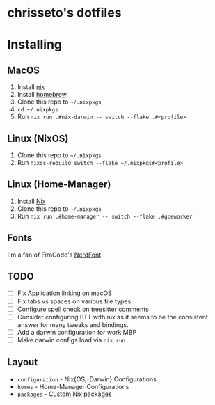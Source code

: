 chrisseto's dotfiles
====================

# Installing

## MacOS
1. Install [nix](https://nixos.org/download.html#nix-install-macos)
1. Install [homebrew](https://brew.sh/)
1. Clone this repo to `~/.nixpkgs`
1. `cd ~/.nixpkgs`
1. Run `nix run .#nix-darwin -- switch --flake .#<profile>`

## Linux (NixOS)
1. Clone this repo to `~/.nixpkgs`
1. Run `nixos-rebuild switch --flake ~/.nixpkgs#<profile>`

## Linux (Home-Manager)
1. Install [Nix](https://nixos.org/download.html#nix-install-macos)
1. Clone this repo to `~/.nixpkgs`
1. Run `nix run .#home-manager -- switch --flake .#gceworker`

## Fonts
I'm a fan of FiraCode's [NerdFont](https://www.nerdfonts.com/font-downloads)

## TODO
- [ ] Fix Application linking on macOS
- [ ] Fix tabs vs spaces on various file types
- [ ] Configure spell check on treesitter comments
- [ ] Consider configuring BTT with nix as it seems to be the consistent answer for many tweaks and bindings.
- [ ] Add a darwin configuration for work MBP
- [ ] Make darwin configs load via `nix run`

## Layout

* `configuration` - Nix{OS,-Darwin} Configurations
* `homes` - Home-Manager Configurations
* `packages` - Custom Nix packages

